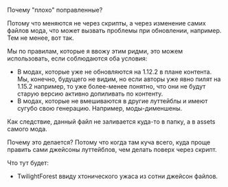 Почему "плохо" поправленные?

Потому что меняются не через скрипты, а через изменение самих файлов мода, что может вызвать проблемы при обновлении, например. Тем не менее, вот так.

Мы по правилам, которые я ввожу этим ридми, это можем использовать, если соблюдаются оба условия: 
- В модах, которые уже не обновляются на 1.12.2 в плане контента. Мы, конечно, будущего не видим, но если авторы уже явно пилят на 1.15.2 например, то уже более-менее понятно, что они не будут старую версию активно допиливать по контенту.
- В модах, которые не вмешиваются в другие луттейблы и имеют сугубо свою генерацию. Например, моды-дименшены.

Как следствие, данный файл не заливается куда-то в папку, а в assets самого мода. 

Почему это делается? Потому что когда там куча всего, куда проще править сами джейсоны луттейблов, чем делать поверх через скрипт.

Что тут будет:

- TwilightForest ввиду хтонического ужаса из сотни джейсон файлов.